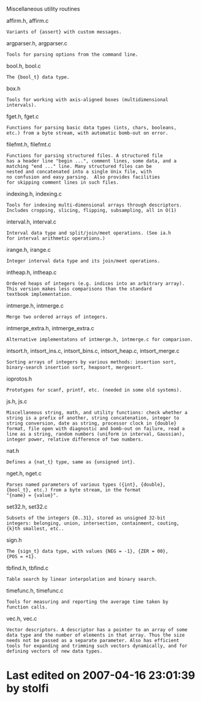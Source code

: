 Miscellaneous utility routines

  affirm.h, affirm.c
  
    Variants of {assert} with custom messages.
    
  argparser.h, argparser.c 
  
    Tools for parsing options from the command line.
    
  bool.h, bool.c
  
    The {bool_t} data type.
    
  box.h
  
    Tools for working with axis-aligned boxes (multidimensional
    intervals).
    
  fget.h, fget.c 
  
    Functions for parsing basic data types (ints, chars, booleans,
    etc.) from a byte stream, with automatic bomb-out on error.
    
  filefmt.h, filefmt.c
  
    Functions for parsing structured files. A structured file
    has a header line "begin ...", comment lines, some data, and a 
    matching "end ..." line. Many structured files can be 
    nested and concatenated into a single Unix file, with
    no confusion and easy parsing.  Also provides facilities 
    for skipping comment lines in such files.
    
  indexing.h, indexing.c 
  
    Tools for indexing multi-dimensional arrays through descriptors.
    Includes cropping, slicing, flipping, subsampling, all in O(1)
    
  interval.h, interval.c
  
    Interval data type and split/join/meet operations. (See ia.h 
    for interval arithmetic operations.)
    
  irange.h, irange.c
    
    Integer interval data type and its join/meet operations. 
  
  intheap.h, intheap.c
  
    Ordered heaps of integers (e.g. indices into an arbitrary array).
    This version makes less comparisons than the standard 
    textbook implementation.
    
  intmerge.h, intmerge.c 
  
    Merge two ordered arrays of integers. 
    
  intmerge_extra.h, intmerge_extra.c
  
    Alternative implementatons of intmerge.h, intmerge.c for comparison.
    
  intsort.h, intsort_ins.c, intsort_bins.c, 
  intsort_heap.c, intsort_merge.c
  
    Sorting arrays of integers by various methods: insertion sort,
    binary-search insertion sort, heapsort, mergesort.
    
  ioprotos.h 
  
    Prototypes for scanf, printf, etc. (needed in some old systems).
    
  js.h, js.c
  
    Miscellaneous string, math, and utility functions: check whether a
    string is a prefix of another, string concatenation, integer to
    string conversion, date as string, processor clock in {double}
    format, file open with diagnostic and bomb-out on failure, read a
    line as a string, random numbers (uniform in interval, Gaussian),
    integer power, relative difference of two numbers.
    
  nat.h
  
    Defines a {nat_t} type, same as {unsigned int}. 
    
  nget.h, nget.c
  
    Parses named parameters of various types ({int}, {double},
    {bool_t}, etc.) from a byte stream, in the format 
    "{name} = {value}".
    
  set32.h, set32.c
  
    Subsets of the integers {0..31}, stored as unsigned 32-bit
    integers: belonging, union, intersection, containment, couting,
    {k}th smallest, etc..
  
  sign.h
  
    The {sign_t} data type, with values {NEG = -1}, {ZER = 00},
    {POS = +1}.
    
  tbfind.h, tbfind.c
  
    Table search by linear interpolation and binary search.
    
  timefunc.h, timefunc.c 
  
    Tools for measuring and reporting the average time taken by
    function calls.
    
  vec.h, vec.c 
  
    Vector descriptors. A descriptor has a pointer to an array of some
    data type and the number of elements in that array. Thus the size
    needs not be passed as a separate parameter. Also has efficient
    tools for expanding and trimming such vectors dynamically, and for
    defining vectors of new data types.
    
  
    
  

# Last edited on 2007-04-16 23:01:39 by stolfi
